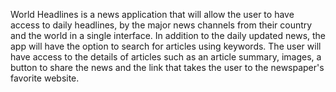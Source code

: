 World Headlines is a news application that will allow the user to have access to daily headlines, 
by the major news channels from their country and the world in a single interface. 
In addition to the daily updated news, the app will have the option to search for articles using keywords. 
The user will have access to the details of articles such as an article summary, images, 
a button to share the news and the link that takes the user to the newspaper's favorite website.



